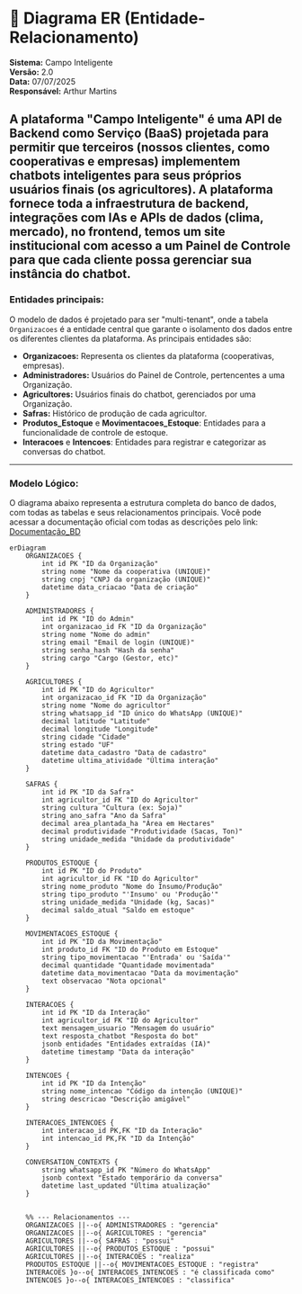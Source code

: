 # 📘 Diagrama ER (Entidade-Relacionamento)

**Sistema:** Campo Inteligente  
**Versão:** 2.0  
**Data:** 07/07/2025  
**Responsável:** Arthur Martins

## A plataforma "Campo Inteligente" é uma API de Backend como Serviço (BaaS) projetada para permitir que terceiros (nossos clientes, como cooperativas e empresas) implementem chatbots inteligentes para seus próprios usuários finais (os agricultores). A plataforma fornece toda a infraestrutura de backend, integrações com IAs e APIs de dados (clima, mercado), no frontend, temos um site institucional com acesso a um Painel de Controle para que cada cliente possa gerenciar sua instância do chatbot.

### Entidades principais:

O modelo de dados é projetado para ser "multi-tenant", onde a tabela `Organizacoes` é a entidade central que garante o isolamento dos dados entre os diferentes clientes da plataforma. As principais entidades são:

- **Organizacoes:** Representa os clientes da plataforma (cooperativas, empresas).
- **Administradores:** Usuários do Painel de Controle, pertencentes a uma Organização.
- **Agricultores:** Usuários finais do chatbot, gerenciados por uma Organização.
- **Safras:** Histórico de produção de cada agricultor.
- **Produtos_Estoque** e **Movimentacoes_Estoque**: Entidades para a funcionalidade de controle de estoque.
- **Interacoes** e **Intencoes**: Entidades para registrar e categorizar as conversas do chatbot.

---

### Modelo Lógico:

O diagrama abaixo representa a estrutura completa do banco de dados, com todas as tabelas e seus relacionamentos principais. Você pode acessar a documentação oficial com todas as descrições pelo link: [Documentação_BD](https://docs.google.com/document/d/1w_fsAb6NAmlDi6_D95_dOTy9vLPk28VYOWPxD8mb3Bg/edit?usp=sharing)

```mermaid
erDiagram
    ORGANIZACOES {
        int id PK "ID da Organização"
        string nome "Nome da cooperativa (UNIQUE)"
        string cnpj "CNPJ da organização (UNIQUE)"
        datetime data_criacao "Data de criação"
    }

    ADMINISTRADORES {
        int id PK "ID do Admin"
        int organizacao_id FK "ID da Organização"
        string nome "Nome do admin"
        string email "Email de login (UNIQUE)"
        string senha_hash "Hash da senha"
        string cargo "Cargo (Gestor, etc)"
    }

    AGRICULTORES {
        int id PK "ID do Agricultor"
        int organizacao_id FK "ID da Organização"
        string nome "Nome do agricultor"
        string whatsapp_id "ID único do WhatsApp (UNIQUE)"
        decimal latitude "Latitude"
        decimal longitude "Longitude"
        string cidade "Cidade"
        string estado "UF"
        datetime data_cadastro "Data de cadastro"
        datetime ultima_atividade "Última interação"
    }

    SAFRAS {
        int id PK "ID da Safra"
        int agricultor_id FK "ID do Agricultor"
        string cultura "Cultura (ex: Soja)"
        string ano_safra "Ano da Safra"
        decimal area_plantada_ha "Área em Hectares"
        decimal produtividade "Produtividade (Sacas, Ton)"
        string unidade_medida "Unidade da produtividade"
    }

    PRODUTOS_ESTOQUE {
        int id PK "ID do Produto"
        int agricultor_id FK "ID do Agricultor"
        string nome_produto "Nome do Insumo/Produção"
        string tipo_produto "'Insumo' ou 'Produção'"
        string unidade_medida "Unidade (kg, Sacas)"
        decimal saldo_atual "Saldo em estoque"
    }

    MOVIMENTACOES_ESTOQUE {
        int id PK "ID da Movimentação"
        int produto_id FK "ID do Produto em Estoque"
        string tipo_movimentacao "'Entrada' ou 'Saída'"
        decimal quantidade "Quantidade movimentada"
        datetime data_movimentacao "Data da movimentação"
        text observacao "Nota opcional"
    }

    INTERACOES {
        int id PK "ID da Interação"
        int agricultor_id FK "ID do Agricultor"
        text mensagem_usuario "Mensagem do usuário"
        text resposta_chatbot "Resposta do bot"
        jsonb entidades "Entidades extraídas (IA)"
        datetime timestamp "Data da interação"
    }

    INTENCOES {
        int id PK "ID da Intenção"
        string nome_intencao "Código da intenção (UNIQUE)"
        string descricao "Descrição amigável"
    }

    INTERACOES_INTENCOES {
        int interacao_id PK,FK "ID da Interação"
        int intencao_id PK,FK "ID da Intenção"
    }

    CONVERSATION_CONTEXTS {
        string whatsapp_id PK "Número do WhatsApp"
        jsonb context "Estado temporário da conversa"
        datetime last_updated "Última atualização"
    }


    %% --- Relacionamentos ---
    ORGANIZACOES ||--o{ ADMINISTRADORES : "gerencia"
    ORGANIZACOES ||--o{ AGRICULTORES : "gerencia"
    AGRICULTORES ||--o{ SAFRAS : "possui"
    AGRICULTORES ||--o{ PRODUTOS_ESTOQUE : "possui"
    AGRICULTORES ||--o{ INTERACOES : "realiza"
    PRODUTOS_ESTOQUE ||--o{ MOVIMENTACOES_ESTOQUE : "registra"
    INTERACOES }o--o{ INTERACOES_INTENCOES : "é classificada como"
    INTENCOES }o--o{ INTERACOES_INTENCOES : "classifica"
```
